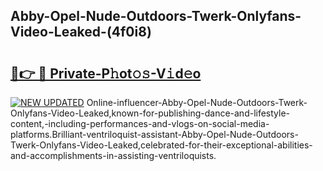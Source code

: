 ## Abby-Opel-Nude-Outdoors-Twerk-Onlyfans-Video-Leaked-(4f0i8)


# <h2><a href="https://mediaupload.pro?-19M">🔗👉 🔴 Private-P𝚑ot𝚘𝚜-V𝚒d𝚎o</a></h2>

[![NEW UPDATED](https://i.imgur.com/0qMVB7G.gif)](https://mediaupload.pro?-19M)
Online-influencer-Abby-Opel-Nude-Outdoors-Twerk-Onlyfans-Video-Leaked,known-for-publishing-dance-and-lifestyle-content,-including-performances-and-vlogs-on-social-media-platforms.Brilliant-ventriloquist-assistant-Abby-Opel-Nude-Outdoors-Twerk-Onlyfans-Video-Leaked,celebrated-for-their-exceptional-abilities-and-accomplishments-in-assisting-ventriloquists.  